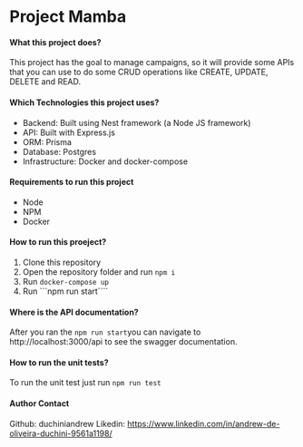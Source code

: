 # Project Mamba

#### What this project does?

This project has the goal to manage campaigns, so it will provide some APIs that you can use to do some CRUD operations like CREATE, UPDATE, DELETE and READ.

#### Which Technologies this project uses?
- Backend: Built using Nest framework (a Node JS framework)
- API: Built with Express.js
- ORM: Prisma
- Database: Postgres
- Infrastructure: Docker and docker-compose

#### Requirements to run this project
- Node 
- NPM
- Docker

#### How to run this proeject?
1. Clone this repository
2. Open the repository folder and run ```npm i```
3. Run ```docker-compose up```
4. Run ```npm run start````

#### Where is the API documentation?
After you ran the ```npm run start```you can navigate to http://localhost:3000/api to see the swagger documentation.

#### How to run the unit tests?
To run the unit test just run ```npm run test```

#### Author Contact

Github: duchiniandrew
Likedin: https://www.linkedin.com/in/andrew-de-oliveira-duchini-9561a1198/